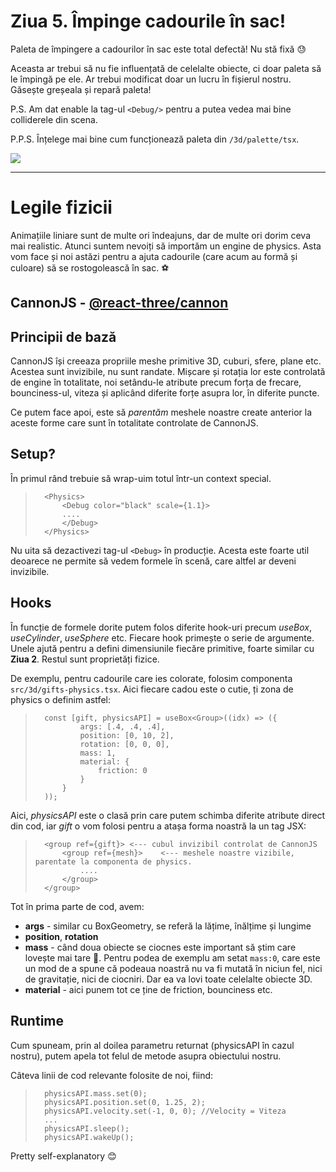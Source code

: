 # Ziua 5. Împinge cadourile în sac!

Paleta de împingere a cadourilor în sac este total defectă! Nu stă fixă 😓

Aceasta ar trebui să nu fie influențată de celelalte obiecte, ci doar paleta să le împingă pe ele. Ar trebui modificat doar un lucru în fișierul nostru. Găsește greșeala și repară paleta!

P.S. Am dat enable la tag-ul `<Debug/>` pentru a putea vedea mai bine colliderele din scena.

P.P.S. Înțelege mai bine cum funcționează paleta din `/3d/palette/tsx`.

![](https://vr-projects-eu.s3.eu-central-1.amazonaws.com/front-end-ro/c5-cerinta.png)

---

# Legile fizicii

Animațiile liniare sunt de multe ori îndeajuns, dar de multe ori dorim ceva mai realistic. Atunci suntem nevoiți să importăm un engine de physics. Asta vom face și noi astăzi pentru a ajuta cadourile (care acum au formă și culoare) să se rostogolească în sac. ⚽


## CannonJS - [@react-three/cannon](https://github.com/pmndrs/use-cannon/tree/master/packages/react-three-cannon#readme)

## Principii de bază
CannonJS își creeaza propriile meshe primitive 3D, cuburi, sfere, plane etc. Acestea sunt invizibile, nu sunt randate. Mișcare și rotația lor este controlată de engine în totalitate, noi setându-le atribute precum forța de frecare, bounciness-ul, viteza și aplicând diferite forțe asupra lor, în diferite puncte.

Ce putem face apoi, este să *parentăm* meshele noastre create anterior la aceste forme care sunt în totalitate controlate de CannonJS.

## Setup?

În primul rând trebuie să wrap-uim totul într-un context special.

>       <Physics>
>           <Debug color="black" scale={1.1}>
>           ....
>           </Debug>
>       </Physics>

Nu uita să dezactivezi tag-ul `<Debug>` în producție. Acesta este foarte util deoarece ne permite să vedem formele în scenă, care altfel ar deveni invizibile.

## Hooks
În funcție de formele dorite putem folos diferite hook-uri precum *useBox*, *useCylinder*, *useSphere* etc. Fiecare hook primește o serie de argumente. Unele ajută pentru a defini dimensiunile fiecăre primitive, foarte similar cu **Ziua 2**. Restul sunt proprietăți fizice.

De exemplu, pentru cadourile care ies colorate, folosim componenta `src/3d/gifts-physics.tsx`. Aici fiecare cadou este o cutie, ți zona de physics o definim astfel:

>       const [gift, physicsAPI] = useBox<Group>((idx) => ({
>               args: [.4, .4, .4],
>               position: [0, 10, 2],
>               rotation: [0, 0, 0],
>               mass: 1,
>               material: {
>                   friction: 0
>               }
>           }
>       ));

Aici, *physicsAPI* este o clasă prin care putem schimba diferite atribute direct din cod, iar *gift* o vom folosi pentru a atașa forma noastră la un tag JSX:


>       <group ref={gift}> <--- cubul invizibil controlat de CannonJS
>           <group ref={mesh}>    <--- meshele noastre vizibile, parentate la componenta de physics.
>               ....
>           </group>
>       </group>

Tot în prima parte de cod, avem:
- **args** - similar cu BoxGeometry, se referă la lățime, înălțime și lungime
- **position**, **rotation**
- **mass** - când doua obiecte se ciocnes este important să știm care lovește mai tare 🧨. Pentru podea de exemplu am setat `mass:0`, care este un mod de a spune că podeaua noastră nu va fi mutată în niciun fel, nici de gravitație, nici de ciocniri. Dar ea va lovi toate celelalte obiecte 3D.
- **material** - aici punem tot ce ține de friction, bounciness etc.

## Runtime
Cum spuneam, prin al doilea parametru returnat (physicsAPI în cazul nostru), putem apela tot felul de metode asupra obiectului nostru.

Câteva linii de cod relevante folosite de noi, fiind:
>       physicsAPI.mass.set(0);
>       physicsAPI.position.set(0, 1.25, 2);
>       physicsAPI.velocity.set(-1, 0, 0); //Velocity = Viteza
>       ...
>       physicsAPI.sleep();
>       physicsAPI.wakeUp();

Pretty self-explanatory 😊